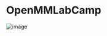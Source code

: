 # OpenMMLabCamp
![image](https://github.com/lishuang70345/OpenMMLabCamp/assets/53803004/ebe247ab-cde1-4f96-833b-88d637481f30)
